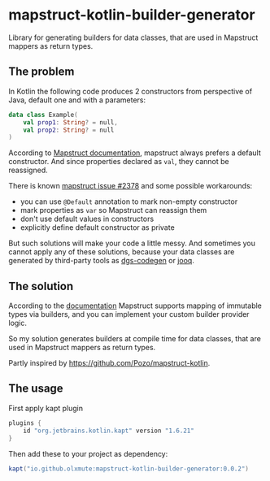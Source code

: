 # mapstruct-kotlin-builder-generator

Library for generating builders for data classes, that are used in Mapstruct mappers as return types.

## The problem

In Kotlin the following code produces 2 constructors from perspective of Java,
default one and with a parameters:

```kotlin
data class Example(
    val prop1: String? = null,
    val prop2: String? = null
)
```

According
to [Mapstruct documentation](https://mapstruct.org/documentation/stable/reference/html/#mapping-with-constructors),
mapstruct always prefers a default constructor. And since properties declared as `val`,
they cannot be reassigned.

There is known [mapstruct issue #2378](https://github.com/mapstruct/mapstruct/issues/2378)
and some possible workarounds:

- you can use `@Default` annotation to mark non-empty constructor
- mark properties as `var` so Mapstruct can reassign them
- don't use default values in constructors
- explicitly define default constructor as private

But such solutions will make your code a little messy.
And sometimes you cannot apply any of these solutions,
because your data classes are generated by third-party tools as [dgs-codegen](https://github.com/Netflix/dgs-codegen)
or [jooq](https://github.com/jOOQ/jOOQ).

## The solution

According to the [documentation](https://mapstruct.org/documentation/dev/reference/html/#mapping-with-builders)
Mapstruct supports mapping of immutable types via builders, and you can implement your custom builder provider logic.

So my solution generates builders at compile time for data classes, that are used in Mapstruct mappers
as return types.

Partly inspired by https://github.com/Pozo/mapstruct-kotlin.

## The usage

First apply kapt plugin

```groovy
plugins {
    id "org.jetbrains.kotlin.kapt" version "1.6.21"
}
```

Then add these to your project as dependency:

```groovy
kapt("io.github.olxmute:mapstruct-kotlin-builder-generator:0.0.2")
```